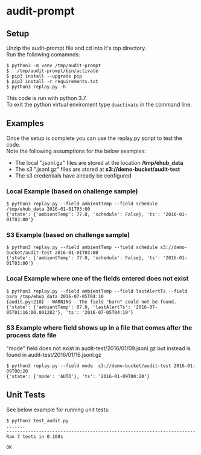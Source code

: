 # audit-prompt

## Setup
Unzip the audit-prompt file and cd into it's top directory.  
Run the following comamnds:  

```
$ python3 -m venv /tmp/audit-prompt  
$ . /tmp/audit-prompt/bin/activate
$ pip3 install --upgrade pip
$ pip3 install -r requirements.txt
$ python3 replay.py -h
```

This code is run with python 3.7.  
To exit the python virtual enviroment type `deactivate` in the command line.

## Examples
Once the setup is complete you can use the replay.py script to test the code.    
Note the following assumptions for the below examples:  

- The local ".jsonl.gz" files are stored at the location **/tmp/ehub_data**
- The s3 ".jsonl.gz" files are stored at **s3://demo-bucket/audit-test**  
- The s3 credentials have already be configured  

### Local Example (based on challenge sample)
```
$ python3 replay.py --field ambientTemp --field schedule /tmp/ehub_data 2016-01-01T03:00
{'state': {'ambientTemp': 77.0, 'schedule': False}, 'ts': '2016-01-01T03:00'}
```  

### S3 Example (based on challenge sample)
```
$ python3 replay.py --field ambientTemp --field schedule s3://demo-bucket/audit-test 2016-01-01T03:00
{'state': {'ambientTemp': 77.0, 'schedule': False}, 'ts': '2016-01-01T03:00'}
```

### Local Example where one of the fields entered does not exist
```
$ python3 replay.py --field ambientTemp --field lastAlertTs --field barn /tmp/ehub_data 2016-07-05T04:10
{audit.py:210} - WARNING - The field "barn" could not be found.
{'state': {'ambientTemp': 87.0, 'lastAlertTs': '2016-07-05T01:16:00.001282'}, 'ts': '2016-07-05T04:10'}
```

### S3 Example where field shows up in a file that comes after the process date file 
"mode" field does not exist in audit-test/2016/01/09.jsonl.gz but instead is found in audit-test/2016/01/16.jsonl.gz
```
$ python3 replay.py --field mode  s3://demo-bucket/audit-test 2016-01-09T00:20
{'state': {'mode': 'AUTO'}, 'ts': '2016-01-09T00:20'}
```  

## Unit Tests
See below example for running unit tests:  
```
$ python3 test_audit.py
.......
----------------------------------------------------------------------
Ran 7 tests in 0.108s

OK
```